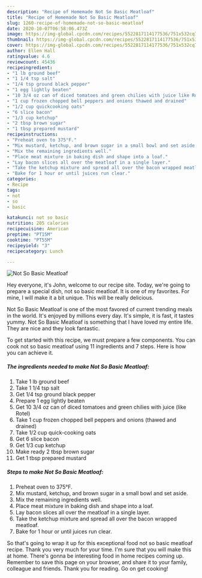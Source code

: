 ```yaml
---
description: "Recipe of Homemade Not So Basic Meatloaf"
title: "Recipe of Homemade Not So Basic Meatloaf"
slug: 1260-recipe-of-homemade-not-so-basic-meatloaf
date: 2020-10-07T06:58:06.473Z
image: https://img-global.cpcdn.com/recipes/5522817114177536/751x532cq70/not-so-basic-meatloaf-recipe-main-photo.jpg
thumbnail: https://img-global.cpcdn.com/recipes/5522817114177536/751x532cq70/not-so-basic-meatloaf-recipe-main-photo.jpg
cover: https://img-global.cpcdn.com/recipes/5522817114177536/751x532cq70/not-so-basic-meatloaf-recipe-main-photo.jpg
author: Ellen Hall
ratingvalue: 4.6
reviewcount: 45436
recipeingredient:
- "1 lb ground beef"
- "1 1/4 tsp salt"
- "1/4 tsp ground black pepper"
- "1 egg lightly beaten"
- "10 3/4 oz can of diced tomatoes and green chilies with juice like Rotel"
- "1 cup frozen chopped bell peppers and onions thawed and drained"
- "1/2 cup quickcooking oats"
- "6 slice bacon"
- "1/3 cup ketchup"
- "2 tbsp brown sugar"
- "1 tbsp prepared mustard"
recipeinstructions:
- "Preheat oven to 375°F."
- "Mix mustard, ketchup, and brown sugar in a small bowl and set aside."
- "Mix the remaining ingredients well."
- "Place meat mixture in baking dish and shape into a loaf."
- "Lay bacon slices all over the meatloaf in a single layer."
- "Take the ketchup mixture and spread all over the bacon wrapped meatloaf."
- "Bake for 1 hour or until juices run clear."
categories:
- Recipe
tags:
- not
- so
- basic

katakunci: not so basic 
nutrition: 205 calories
recipecuisine: American
preptime: "PT15M"
cooktime: "PT55M"
recipeyield: "3"
recipecategory: Lunch

---
```



![Not So Basic Meatloaf](https://img-global.cpcdn.com/recipes/5522817114177536/751x532cq70/not-so-basic-meatloaf-recipe-main-photo.jpg)

Hey everyone, it's John, welcome to our recipe site. Today, we're going to prepare a special dish, not so basic meatloaf. It is one of my favorites. For mine, I will make it a bit unique. This will be really delicious.

Not So Basic Meatloaf is one of the most favored of current trending meals in the world. It's enjoyed by millions every day. It's simple, it is fast, it tastes yummy. Not So Basic Meatloaf is something that I have loved my entire life. They are nice and they look fantastic.




To get started with this recipe, we must prepare a few components. You can cook not so basic meatloaf using 11 ingredients and 7 steps. Here is how you can achieve it.

<!--inarticleads1-->

##### The ingredients needed to make Not So Basic Meatloaf:

1. Take 1 lb ground beef
1. Take 1 1/4 tsp salt
1. Get 1/4 tsp ground black pepper
1. Prepare 1 egg lightly beaten
1. Get 10 3/4 oz can of diced tomatoes and green chilies with juice (like Rotel)
1. Take 1 cup frozen chopped bell peppers and onions (thawed and drained)
1. Take 1/2 cup quick-cooking oats
1. Get 6 slice bacon
1. Get 1/3 cup ketchup
1. Make ready 2 tbsp brown sugar
1. Get 1 tbsp prepared mustard




<!--inarticleads2-->

##### Steps to make Not So Basic Meatloaf:

1. Preheat oven to 375°F.
1. Mix mustard, ketchup, and brown sugar in a small bowl and set aside.
1. Mix the remaining ingredients well.
1. Place meat mixture in baking dish and shape into a loaf.
1. Lay bacon slices all over the meatloaf in a single layer.
1. Take the ketchup mixture and spread all over the bacon wrapped meatloaf.
1. Bake for 1 hour or until juices run clear.




So that's going to wrap it up for this exceptional food not so basic meatloaf recipe. Thank you very much for your time. I'm sure that you will make this at home. There's gonna be interesting food in home recipes coming up. Remember to save this page on your browser, and share it to your family, colleague and friends. Thank you for reading. Go on get cooking!
